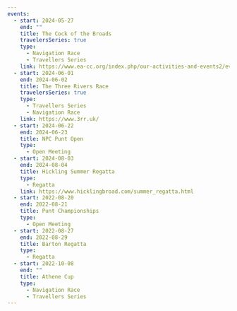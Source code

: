 ```yaml
---
events:
  - start: 2024-05-27
    end: ""
    title: The Cock of the Broads
    travelersSeries: true
    type:
      - Navigation Race
      - Travellers Series
    link: https://www.ea-cc.org/index.php/our-activities-and-events2/events-reports-results?view=article&id=93:tmor-2023&catid=21:events
  - start: 2024-06-01
    end: 2024-06-02
    title: The Three Rivers Race
    travelersSeries: true
    type:
      - Travellers Series
      - Navigation Race
    link: https://www.3rr.uk/
  - start: 2024-06-22
    end: 2024-06-23
    title: NPC Punt Open
    type:
      - Open Meeting
  - start: 2024-08-03
    end: 2024-08-04
    title: Hickling Summer Regatta
    type:
      - Regatta
    link: https://www.hicklingbroad.com/summer_regatta.html
  - start: 2022-08-20
    end: 2022-08-21
    title: Punt Championships
    type:
      - Open Meeting
  - start: 2022-08-27
    end: 2022-08-29
    title: Barton Regatta
    type:
      - Regatta
  - start: 2022-10-08
    end: ""
    title: Athene Cup
    type:
      - Navigation Race
      - Travellers Series
---
```

